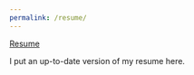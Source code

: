 ```yaml
---
permalink: /resume/
---
```


[Resume](/files/resume.pdf)

I put an up-to-date version of my resume here.